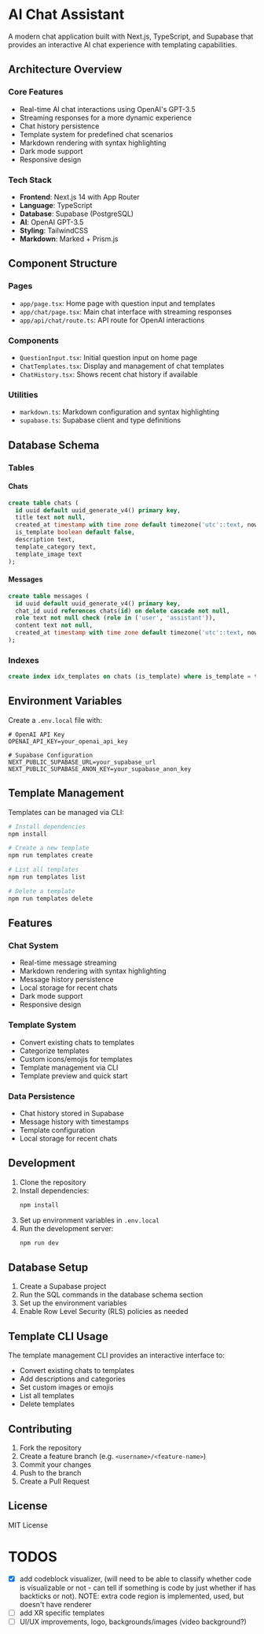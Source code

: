 # AI Chat Assistant

A modern chat application built with Next.js, TypeScript, and Supabase that provides an interactive AI chat experience with templating capabilities.

## Architecture Overview

### Core Features
- Real-time AI chat interactions using OpenAI's GPT-3.5
- Streaming responses for a more dynamic experience
- Chat history persistence
- Template system for predefined chat scenarios
- Markdown rendering with syntax highlighting
- Dark mode support
- Responsive design

### Tech Stack
- **Frontend**: Next.js 14 with App Router
- **Language**: TypeScript
- **Database**: Supabase (PostgreSQL)
- **AI**: OpenAI GPT-3.5
- **Styling**: TailwindCSS
- **Markdown**: Marked + Prism.js

## Component Structure

### Pages
- `app/page.tsx`: Home page with question input and templates
- `app/chat/page.tsx`: Main chat interface with streaming responses
- `app/api/chat/route.ts`: API route for OpenAI interactions

### Components
- `QuestionInput.tsx`: Initial question input on home page
- `ChatTemplates.tsx`: Display and management of chat templates
- `ChatHistory.tsx`: Shows recent chat history if available

### Utilities
- `markdown.ts`: Markdown configuration and syntax highlighting
- `supabase.ts`: Supabase client and type definitions

## Database Schema

### Tables

#### Chats
```sql
create table chats (
  id uuid default uuid_generate_v4() primary key,
  title text not null,
  created_at timestamp with time zone default timezone('utc'::text, now()) not null,
  is_template boolean default false,
  description text,
  template_category text,
  template_image text
);
```

#### Messages
```sql
create table messages (
  id uuid default uuid_generate_v4() primary key,
  chat_id uuid references chats(id) on delete cascade not null,
  role text not null check (role in ('user', 'assistant')),
  content text not null,
  created_at timestamp with time zone default timezone('utc'::text, now()) not null
);
```

### Indexes
```sql
create index idx_templates on chats (is_template) where is_template = true;
```

## Environment Variables

Create a `.env.local` file with:

```env
# OpenAI API Key
OPENAI_API_KEY=your_openai_api_key

# Supabase Configuration
NEXT_PUBLIC_SUPABASE_URL=your_supabase_url
NEXT_PUBLIC_SUPABASE_ANON_KEY=your_supabase_anon_key
```

## Template Management

Templates can be managed via CLI:

```bash
# Install dependencies
npm install

# Create a new template
npm run templates create

# List all templates
npm run templates list

# Delete a template
npm run templates delete
```

## Features

### Chat System
- Real-time message streaming
- Markdown rendering with syntax highlighting
- Message history persistence
- Local storage for recent chats
- Dark mode support
- Responsive design

### Template System
- Convert existing chats to templates
- Categorize templates
- Custom icons/emojis for templates
- Template management via CLI
- Template preview and quick start

### Data Persistence
- Chat history stored in Supabase
- Message history with timestamps
- Template configuration
- Local storage for recent chats

## Development

1. Clone the repository
2. Install dependencies:
   ```bash
   npm install
   ```
3. Set up environment variables in `.env.local`
4. Run the development server:
   ```bash
   npm run dev
   ```

## Database Setup

1. Create a Supabase project
2. Run the SQL commands in the database schema section
3. Set up the environment variables
4. Enable Row Level Security (RLS) policies as needed

## Template CLI Usage

The template management CLI provides an interactive interface to:
- Convert existing chats to templates
- Add descriptions and categories
- Set custom images or emojis
- List all templates
- Delete templates

## Contributing

1. Fork the repository
2. Create a feature branch (e.g. `<username>/<feature-name>`)
3. Commit your changes
4. Push to the branch
5. Create a Pull Request

## License

MIT License

# TODOS
- [X] add codeblock visualizer, (will need to be able to classify whether code is visualizable or not - can tell if something is code by just whether if has backticks or not). NOTE: extra code region is implemented, used, but doesn't have renderer
- [ ] add XR specific templates
- [ ] UI/UX improvements, logo, backgrounds/images (video background?)